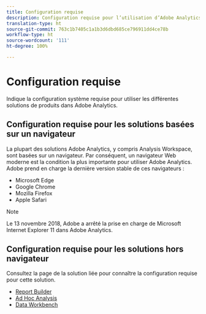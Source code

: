 ```yaml
---
title: Configuration requise
description: Configuration requise pour l’utilisation d’Adobe Analytics.
translation-type: ht
source-git-commit: 763c1b7405c1a1b3d6dbd685ce796911dd4ce78b
workflow-type: ht
source-wordcount: '111'
ht-degree: 100%

---
```



# Configuration requise

Indique la configuration système requise pour utiliser les différentes solutions de produits dans Adobe Analytics.

## Configuration requise pour les solutions basées sur un navigateur

La plupart des solutions Adobe Analytics, y compris Analysis Workspace, sont basées sur un navigateur. Par conséquent, un navigateur Web moderne est la condition la plus importante pour utiliser Adobe Analytics. Adobe prend en charge la dernière version stable de ces navigateurs :

* Microsoft Edge
* Google Chrome
* Mozilla Firefox
* Apple Safari

>[!NOTE]
>
>Le 13 novembre 2018, Adobe a arrêté la prise en charge de Microsoft Internet Explorer 11 dans Adobe Analytics.

## Configuration requise pour les solutions hors navigateur

Consultez la page de la solution liée pour connaître la configuration requise pour cette solution.

* [Report Builder](/help/analyze/report-builder/setup/system-requirements.md)
* [Ad Hoc Analysis](/help/analyze/ad-hoc-analysis/c-getting-started.md)
* [Data Workbench](https://docs.adobe.com/content/help/fr-FR/data-workbench/using/install/c-data-workbench-client-install.html)

